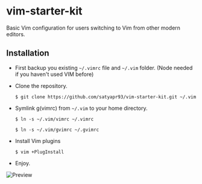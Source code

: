 # vim-starter-kit
Basic Vim configuration for users switching to Vim from other modern editors.

## Installation
* First backup you existing `~/.vimrc` file and `~/.vim` folder. (Node needed if you haven't used VIM before)
* Clone the repository. 

  ``` $ git clone https://github.com/satyapr93/vim-starter-kit.git ~/.vim ```
* Symlink g(vimrc) from `~/.vim` to your home directory.

  ``` $ ln -s ~/.vim/vimrc ~/.vimrc ```
  
  ``` $ ln -s ~/.vim/gvimrc ~/.gvimrc ```
* Install Vim plugins

  ``` $ vim +PlugInstall ```
* Enjoy.

![Preview](_assets/preview.png "Preview.")
